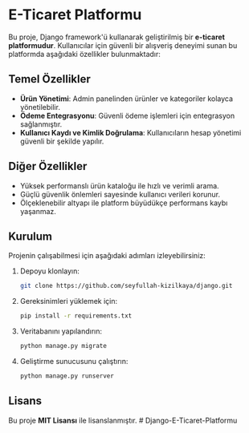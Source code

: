 # E-Ticaret Platformu

Bu proje, Django framework'ü kullanarak geliştirilmiş bir **e-ticaret platformudur**. Kullanıcılar için güvenli bir alışveriş deneyimi sunan bu platformda aşağıdaki özellikler bulunmaktadır:

## Temel Özellikler

- **Ürün Yönetimi**: Admin panelinden ürünler ve kategoriler kolayca yönetilebilir.
- **Ödeme Entegrasyonu**: Güvenli ödeme işlemleri için entegrasyon sağlanmıştır.
- **Kullanıcı Kaydı ve Kimlik Doğrulama**: Kullanıcıların hesap yönetimi güvenli bir şekilde yapılır.

## Diğer Özellikler

- Yüksek performanslı ürün kataloğu ile hızlı ve verimli arama.
- Güçlü güvenlik önlemleri sayesinde kullanıcı verileri korunur.
- Ölçeklenebilir altyapı ile platform büyüdükçe performans kaybı yaşanmaz.

## Kurulum

Projenin çalışabilmesi için aşağıdaki adımları izleyebilirsiniz:

1. Depoyu klonlayın:
    ```bash
    git clone https://github.com/seyfullah-kizilkaya/django.git
    ```

2. Gereksinimleri yüklemek için:
    ```bash
    pip install -r requirements.txt
    ```

3. Veritabanını yapılandırın:
    ```bash
    python manage.py migrate
    ```

4. Geliştirme sunucusunu çalıştırın:
    ```bash
    python manage.py runserver
    ```

## Lisans

Bu proje **MIT Lisansı** ile lisanslanmıştır.
#   D j a n g o - E - T i c a r e t - P l a t f o r m u  
 